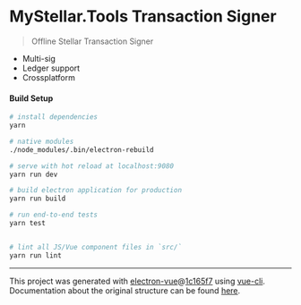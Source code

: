# MyStellar.Tools Transaction Signer

> Offline Stellar Transaction Signer

- Multi-sig
- Ledger support
- Crossplatform

#### Build Setup

``` bash
# install dependencies
yarn

# native modules
./node_modules/.bin/electron-rebuild

# serve with hot reload at localhost:9080
yarn run dev

# build electron application for production
yarn run build

# run end-to-end tests
yarn test


# lint all JS/Vue component files in `src/`
yarn run lint

```

---

This project was generated with [electron-vue](https://github.com/SimulatedGREG/electron-vue)@[1c165f7](https://github.com/SimulatedGREG/electron-vue/tree/1c165f7c5e56edaf48be0fbb70838a1af26bb015) using [vue-cli](https://github.com/vuejs/vue-cli). Documentation about the original structure can be found [here](https://simulatedgreg.gitbooks.io/electron-vue/content/index.html).
